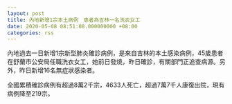 ```yaml
---
layout: post
title: 內地新增1宗本土病例　患者為吉林一名洗衣女工
date: 2020-05-08 08:51:08.000000000 +08:00
categories: rss
---
```


內地過去一日新增1宗新型肺炎確診病例，是來自吉林的本土感染病例，45歲患者在舒蘭市公安局任職洗衣女工，她前日發燒，昨日確診，有關部門正追查病源。另外，昨日新增16名無症狀感染者。

全國累積確診病例有超過8萬2千宗，4633人死亡，超過7萬7千人康復出院，現有病例降至219宗。
